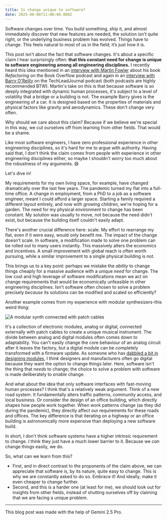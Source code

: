 ```yaml
---
title: Is change unique to software?
date: 2025-06-06T11:00:00.000Z
---
```


Software changes over time. You build something, ship it, and almost immediately discover that new features are needed, the solution isn't quite right, or the underlying business problem has evolved. Things have to change. This feels natural to most of us in the field; it’s just how it is.

This post isn't about the fact that software changes. It's about a specific claim I hear surprisingly often: **that this constant need for change is unique to software engineering among all engineering disciplines.** I recently heard this idea mentioned in an [interview with Martin Fowler](https://www.youtube.com/watch?v=CjCJ76oZXTE) about his book *Refactoring* on the Book Overflow podcast and again in an [interview with Barry O'Reilly](https://techleadjournal.dev/episodes/212/) on the TechLeadJournal podcast (both podcasts are highly recommended BTW). Martin's take on this is that because software is so deeply integrated with dynamic human processes, it's subject to a level of volatility that a bridge or a building is not. The example Barry gives is the engineering of a car. It is designed based on the properties of materials and physical factors like gravity and aerodynamics. These don't change very often.

Why should we care about this claim? Because if we believe we're special in this way, we cut ourselves off from learning from other fields. That would be a shame.

Like most software engineers, I have zero professional experience in other engineering disciplines, so it's hard for me to argue with authority. Having said that, I don't think the claim comes from people with experience in other engineering disciplines either, so maybe I shouldn't worry too much about the robustness of my arguments. 😄

Let's dive in!

My requirements for my own living space, for example, have changed dramatically over the last few years. The pandemic turned my flat into a full-time office. A change in employment, from a PhD to a job as a software engineer, meant I could afford a larger space. Starting a family required a different layout entirely, and now with growing children, we're hoping for a garden. The need for my physical environment to change has been constant. My solution was usually to move, not because the need didn't exist, but because the building itself couldn't easily adapt.

There's another crucial difference here: scale. My effort to rearrange my flat, even if it were easy, would only benefit me. The impact of the change doesn't scale. In software, a modification made to solve one problem can be rolled out to many users instantly. This massively alters the economics and incentives. A small improvement with global reach is often worth pursuing, while a similar improvement to a single physical building is not.

This brings us to a key point: perhaps we mistake the *ability* to change things cheaply for a massive audience with a unique *need* for change. The low cost and high leverage of software modifications mean we act on change requirements that would be economically unfeasible in other engineering disciplines. Isn't software often chosen to solve a problem precisely *because* its solutions can be modified and scaled so efficiently?

Another example comes from my experience with modular synthesizers-this weird thing:

![A modular synth connected with patch cables]({static}/images/blog/modular_synth.avif)

It's a collection of electronic modules, analog or digital, connected externally with patch cables to create a unique musical instrument. The divide between analog and digital modules often comes down to adaptability. You can't easily change the core behaviour of an analog circuit after it leaves the factory, but a digital module can be completely transformed with a firmware update. As someone who has [dabbled a bit in designing modules](https://github.com/Nagasaki45/eurorack), I *think* designers and manufacturers often go digital because they want the option to change things later. Here, software isn't the thing that *needs* to change; the choice to solve a problem with software is made deliberately to *enable* change.

And what about the idea that only software interfaces with fast-moving human processes? I think that's a relatively weak argument. Think of a new road system. It fundamentally alters traffic patterns, community access, and local business. Or consider the design of an office building, which directly shapes how people work together. When work patterns change (as they did during the pandemic), they directly affect our requirements for these roads and offices. The key difference is that iterating on a highway or an office building is astronomically more expensive than deploying a new software build.

In short, I don't think software systems have a higher intrinsic requirement to change. I think they just have a much lower barrier to it. Because we *can* change things easily, we do.

So, what can we learn from this?

- First, and in direct contrast to the proponents of the claim above, we can appreciate that software is, by its nature, quite easy to change. This is why we are constantly asked to do so. Embrace it! And ideally, make it even cheaper to change further.
- Second, and this is a harder one (at least for me), we should look out for insights from other fields, instead of shutting ourselves off by claiming that we are facing a unique problem.

---

This blog post was made with the help of Gemini 2.5 Pro.